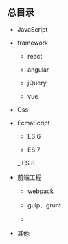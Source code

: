 ## 总目录

* JavaScript

* framework

    - react

    - angular

    - jQuery

    - vue

* Css

* EcmaScript

    - ES 6

    - ES 7

    _ ES 8

* 前端工程

    - webpack

    - gulp、grunt

    - 

* 其他
